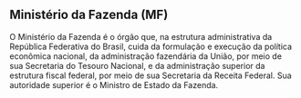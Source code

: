 Ministério da Fazenda (MF)
---

O Ministério da Fazenda é o órgão que, na estrutura administrativa da República Federativa do Brasil, cuida da
formulação e execução da política econômica nacional, da administração fazendária da União, por meio de sua
Secretaria do Tesouro Nacional, e da administração superior da estrutura fiscal federal, por meio de sua Secretaria da
Receita Federal. Sua autoridade superior é o Ministro de Estado da Fazenda.
